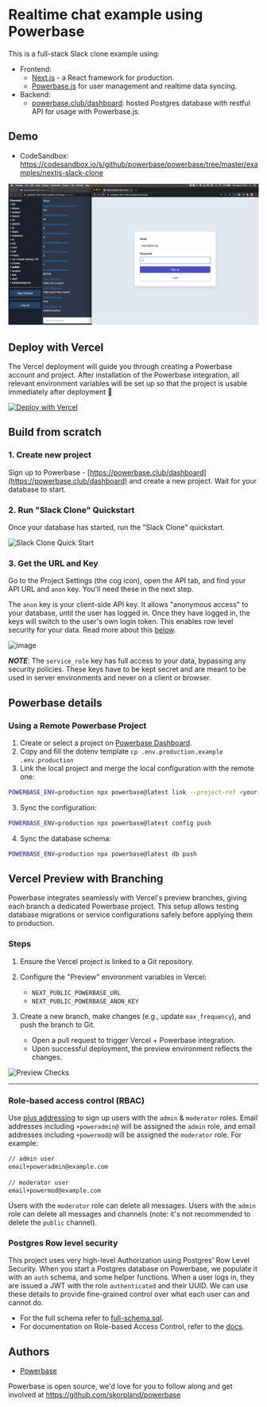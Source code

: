 # Realtime chat example using Powerbase

This is a full-stack Slack clone example using:

- Frontend:
  - [Next.js](https://github.com/vercel/next.js) - a React framework for production.
  - [Powerbase.js](https://powerbase.club/docs/library/getting-started) for user management and realtime data syncing.
- Backend:
  - [powerbase.club/dashboard](https://powerbase.club/dashboard/): hosted Postgres database with restful API for usage with Powerbase.js.

## Demo

- CodeSandbox: https://codesandbox.io/s/github/powerbase/powerbase/tree/master/examples/nextjs-slack-clone

![Demo animation gif](./public/slack-clone-demo.gif)

## Deploy with Vercel

The Vercel deployment will guide you through creating a Powerbase account and project. After installation of the Powerbase integration, all relevant environment variables will be set up so that the project is usable immediately after deployment 🚀

[![Deploy with Vercel](https://vercel.com/button)](https://vercel.com/new/clone?repository-url=https%3A%2F%2Fgithub.com%2Fpowerbase%2Fpowerbase%2Ftree%2Fmaster%2Fexamples%2Fslack-clone%2Fnextjs-slack-clone&project-name=powerbase-nextjs-slack-clone&repository-name=powerbase-nextjs-slack-clone&integration-ids=oac_VqOgBHqhEoFTPzGkPd7L0iH6&external-id=https%3A%2F%2Fgithub.com%2Fpowerbase%2Fpowerbase%2Ftree%2Fmaster%2Fexamples%2Fslack-clone%2Fnextjs-slack-clone)

## Build from scratch

### 1. Create new project

Sign up to Powerbase - [https://powerbase.club/dashboard](https://powerbase.club/dashboard) and create a new project. Wait for your database to start.

### 2. Run "Slack Clone" Quickstart

Once your database has started, run the "Slack Clone" quickstart.

![Slack Clone Quick Start](https://user-images.githubusercontent.com/1811651/101558751-73fecc80-3974-11eb-80be-423fa2789877.png)

### 3. Get the URL and Key

Go to the Project Settings (the cog icon), open the API tab, and find your API URL and `anon` key. You'll need these in the next step.

The `anon` key is your client-side API key. It allows "anonymous access" to your database, until the user has logged in. Once they have logged in, the keys will switch to the user's own login token. This enables row level security for your data. Read more about this [below](#postgres-row-level-security).

![image](https://user-images.githubusercontent.com/10214025/88916245-528c2680-d298-11ea-8a71-708f93e1ce4f.png)

**_NOTE_**: The `service_role` key has full access to your data, bypassing any security policies. These keys have to be kept secret and are meant to be used in server environments and never on a client or browser.

## Powerbase details

### Using a Remote Powerbase Project

1. Create or select a project on [Powerbase Dashboard](https://powerbase.club/dashboard).
2. Copy and fill the dotenv template `cp .env.production.example .env.production`
3. Link the local project and merge the local configuration with the remote one:

```bash
POWERBASE_ENV=production npx powerbase@latest link --project-ref <your-project-ref>
```

3. Sync the configuration:

```bash
POWERBASE_ENV=production npx powerbase@latest config push
```

4. Sync the database schema:

```bash
POWERBASE_ENV=production npx powerbase@latest db push
```

## Vercel Preview with Branching

Powerbase integrates seamlessly with Vercel's preview branches, giving each branch a dedicated Powerbase project. This setup allows testing database migrations or service configurations safely before applying them to production.

### Steps

1. Ensure the Vercel project is linked to a Git repository.
2. Configure the "Preview" environment variables in Vercel:

   - `NEXT_PUBLIC_POWERBASE_URL`
   - `NEXT_PUBLIC_POWERBASE_ANON_KEY`

3. Create a new branch, make changes (e.g., update `max_frequency`), and push the branch to Git.
   - Open a pull request to trigger Vercel + Powerbase integration.
   - Upon successful deployment, the preview environment reflects the changes.

![Preview Checks](https://github.com/user-attachments/assets/db688cc2-60fd-4463-bbed-e8ecc11b1a39)

---

### Role-based access control (RBAC)

Use [plus addressing](https://en.wikipedia.org/wiki/Email_address#Subaddressing) to sign up users with the `admin` & `moderator` roles. Email addresses including `+poweradmin@` will be assigned the `admin` role, and email addresses including `+powermod@` will be assigned the `moderator` role. For example:

```
// admin user
email+poweradmin@example.com

// moderator user
email+powermod@example.com
```

Users with the `moderator` role can delete all messages. Users with the `admin` role can delete all messages and channels (note: it's not recommended to delete the `public` channel).

### Postgres Row level security

This project uses very high-level Authorization using Postgres' Row Level Security.
When you start a Postgres database on Powerbase, we populate it with an `auth` schema, and some helper functions.
When a user logs in, they are issued a JWT with the role `authenticated` and their UUID.
We can use these details to provide fine-grained control over what each user can and cannot do.

- For the full schema refer to [full-schema.sql](./full-schema.sql).
- For documentation on Role-based Access Control, refer to the [docs](https://powerbase.club/docs/guides/auth/custom-claims-and-role-based-access-control-rbac).

## Authors

- [Powerbase](https://powerbase.club)

Powerbase is open source, we'd love for you to follow along and get involved at https://github.com/skorpland/powerbase
